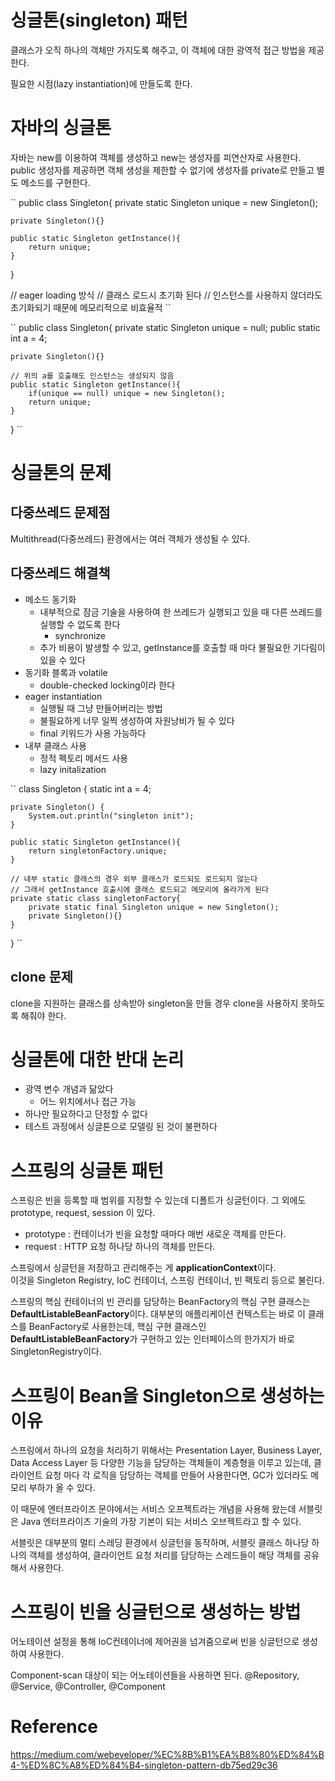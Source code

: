 # 싱글톤(singleton) 패턴
클래스가 오직 하나의 객체만 가지도록 해주고, 이 객체에 대한 광역적 접근 방법을 제공한다.    

필요한 시점(lazy instantiation)에 만들도록 한다.

# 자바의 싱글톤
자바는 new를 이용하여 객체를 생성하고 new는 생성자를 피연산자로 사용한다.  
public 생성자를 제공하면 객체 생성을 제한할 수 없기에 생성자를 private로 만들고 별도 메소드를 구현한다.  

``
public class Singleton{
    private static Singleton unique = new Singleton();

    private Singleton(){}
    
    public static Singleton getInstance(){
        return unique;
    }
}

// eager loading 방식
// 클래스 로드시 초기화 된다
// 인스턴스를 사용하지 않더라도 초기화되기 때문에 메모리적으로 비효율적
``

``
public class Singleton{
    private static Singleton unique = null;
    public static int a = 4;

    private Singleton(){}

    // 위의 a를 호출해도 인스턴스는 생성되지 않음
    public static Singleton getInstance(){
        if(unique == null) unique = new Singleton();
        return unique;
    }
}
``

# 싱글톤의 문제

## 다중쓰레드 문제점
Multithread(다중쓰레드) 환경에서는 여러 객체가 생성될 수 있다.

## 다중쓰레드 해결책
* 메소드 동기화
    * 내부적으로 잠금 기술을 사용하여 한 쓰레드가 실행되고 있을 때 다른 쓰레드를 실행할 수 없도록 한다
        * synchronize
    * 추가 비용이 발생할 수 있고, getInstance를 호출할 때 마다 불필요한 기다림이 있을 수 있다
* 동기화 블록과 volatile 
    * double-checked locking이라 한다
* eager instantiation
    * 실행될 때 그냥 만들어버리는 방법
    * 불필요하게 너무 일찍 생성하여 자원낭비가 될 수 있다
    * final 키워드가 사용 가능하다
* 내부 클래스 사용
    * 정적 펙토리 메서드 사용
    * lazy initalization

``
class Singleton {
    static int a = 4;

    private Singleton() {
        System.out.println("singleton init");
    }

    public static Singleton getInstance(){
        return singletonFactory.unique;
    }

    // 내부 static 클래스의 경우 외부 클래스가 로드되도 로드되지 않는다
    // 그래서 getInstance 호출시에 클래스 로드되고 메모리에 올라가게 된다
    private static class singletonFactory{
        private static final Singleton unique = new Singleton();
        private Singleton(){}
    }
}
``

## clone 문제
clone을 지원하는 클래스를 상속받아 singleton을 만들 경우 clone을 사용하지 못하도록 해줘야 한다.

# 싱글톤에 대한 반대 논리
* 광역 변수 개념과 닮았다
    * 어느 위치에서나 접근 가능
* 하나만 필요하다고 단정할 수 없다
* 테스트 과정에서 싱글톤으로 모델링 된 것이 불편하다

# 스프링의 싱글톤 패턴
스프링은 빈을 등록할 때 범위를 지정할 수 있는데 디폴트가 싱글턴이다. 그 외에도 prototype, request, session 이 있다.

* prototype : 컨테이너가 빈을 요청할 때마다 매번 새로운 객체를 만든다.
* request : HTTP 요청 하나당 하나의 객체를 만든다.

스프링에서 싱글턴을 저장하고 관리해주는 게 **applicationContext**이다.  
이것을 Singleton Registry, IoC 컨테이너, 스프링 컨테이너, 빈 팩토리 등으로 불린다.

스프링의 핵심 컨테이너의 빈 관리를 담당하는 BeanFactory의 핵심 구현 클래스는 **DefaultListableBeanFactory**이다. 대부분의 애플리케이션 컨텍스트는 바로 이 클래스를 BeanFactory로 사용한는데, 핵심 구현 클래스인 **DefaultListableBeanFactory**가 구현하고 있는 인터페이스의 한가지가 바로 SingletonRegistry이다.

# 스프링이 Bean을 Singleton으로 생성하는 이유
스프링에서 하나의 요청을 처리하기 위해서는 Presentation Layer, Business Layer, Data Access Layer 등 다양한 기능을 담당하는 객체들이 계층형을 이루고 있는데, 클라이언트 요청 마다 각 로직을 담당하는 객체를 만들어 사용한다면, GC가 있더라도 메모리 부하가 올 수 있다.

이 때문에 엔터프라이즈 문야에서는 서비스 오프젝트라는 개념을 사용해 왔는데 서블릿은 Java 엔터프라이즈 기술의 가장 기본이 되는 서비스 오브젝트라고 할 수 있다.

서블릿은 대부분의 멀티 스레딩 환경에서 싱글턴을 동작하며, 서블릿 클래스 하나당 하나의 객체를 생성하여, 클라이언트 요청 처리를 담당하는 스레드들이 해당 객체를 공유해서 사용한다.

# 스프링이 빈을 싱글턴으로 생성하는 방법
어노테이션 설정을 통해 IoC컨테이너에 제어권을 넘겨줌으로써 빈을 싱글턴으로 생성하여 사용한다.

Component-scan 대상이 되는 어노테이션들을 사용하면 된다.
    @Repository, @Service, @Controller, @Component


# Reference
https://medium.com/webeveloper/%EC%8B%B1%EA%B8%80%ED%84%B4-%ED%8C%A8%ED%84%B4-singleton-pattern-db75ed29c36